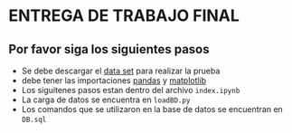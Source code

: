 # ENTREGA DE TRABAJO FINAL

## Por favor siga los siguientes pasos


- Se debe descargar el [data set](https://www.kaggle.com/abrambeyer/h1b-visa-petitions-20152019) para realizar la prueba
- debe tener las importaciones [pandas](https://pandas.pydata.org/) y [matplotlib](https://matplotlib.org/)
- Los siguitenes pasos estan dentro del archivo `index.ipynb`
- La carga de datos se encuentra en `loadBD.py`
- Los comandos que se utilizaron en la base de datos se encuentran en `DB.sql`

